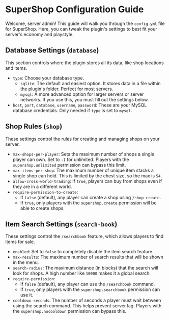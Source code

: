 # SuperShop Configuration Guide

Welcome, server admin! This guide will walk you through the `config.yml` file for SuperShop. Here, you can tweak the plugin's settings to best fit your server's economy and playstyle.

## Database Settings (`database`)

This section controls where the plugin stores all its data, like shop locations and items.

*   `type`: Choose your database type.
    *   `sqlite`: The default and easiest option. It stores data in a file within the plugin's folder. Perfect for most servers.
    *   `mysql`: A more advanced option for larger servers or server networks. If you use this, you must fill out the settings below.
*   `host`, `port`, `database`, `username`, `password`: These are your MySQL database credentials. Only needed if `type` is set to `mysql`.

## Shop Rules (`shop`)

These settings control the rules for creating and managing shops on your server.

*   `max-shops-per-player`: Sets the maximum number of shops a single player can own. Set to `-1` for unlimited. Players with the `supershop.unlimited` permission can bypass this limit.
*   `max-items-per-shop`: The maximum number of unique item stacks a single shop can hold. This is limited by the chest size, so the max is `54`.
*   `allow-cross-world-trading`: If `true`, players can buy from shops even if they are in a different world.
*   `require-permission-to-create`: 
    *   If `false` (default), any player can create a shop using `/shop create`.
    *   If `true`, only players with the `supershop.create` permission will be able to create shops.

## Item Search Settings (`search-book`)

These settings control the `/searchbook` feature, which allows players to find items for sale.

*   `enabled`: Set to `false` to completely disable the item search feature.
*   `max-results`: The maximum number of search results that will be shown in the menu.
*   `search-radius`: The maximum distance (in blocks) that the search will look for shops. A high number like `10000` makes it a global search.
*   `require-permission`: 
    *   If `false` (default), any player can use the `/searchbook` command.
    *   If `true`, only players with the `supershop.searchbook` permission can use it.
*   `cooldown-seconds`: The number of seconds a player must wait between using the search command. This helps prevent server lag. Players with the `supershop.nocooldown` permission can bypass this.
